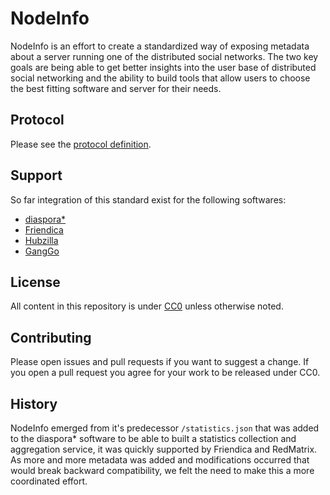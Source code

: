 # NodeInfo

NodeInfo is an effort to create a standardized way of exposing metadata
about a server running one of the distributed social networks. The two key
goals are being able to get better insights into the user base of distributed
social networking and the ability to build tools that allow users to choose
the best fitting software and server for their needs.


## Protocol

Please see the [protocol definition](PROTOCOL.md).

## Support

So far integration of this standard exist for the following softwares:

* [diaspora*](https://diasporafoundation.org)
* [Friendica](https://friendi.ca)
* [Hubzilla](https://hubzilla.org)
* [GangGo](https://ganggo.github.io)

## License

All content in this repository is under [CC0](http://creativecommons.org/publicdomain/zero/1.0/) unless otherwise noted.

## Contributing

Please open issues and pull requests if you want to suggest a change.
If you open a pull request you agree for your work to be released under
CC0.

## History

NodeInfo emerged from it's predecessor `/statistics.json` that was added
to the diaspora* software to be able to built a statistics collection and
aggregation service, it was quickly supported by Friendica and RedMatrix.
As more and more metadata was added and modifications occurred that would
break backward compatibility, we felt the need to make this a more coordinated
effort.


